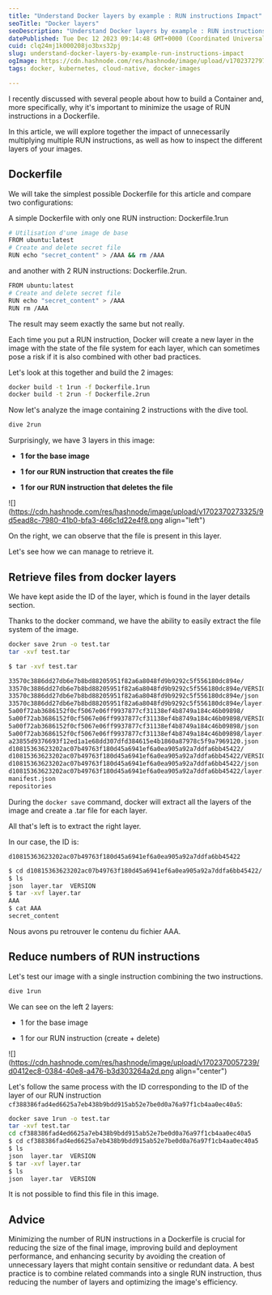 ```yaml
---
title: "Understand Docker layers by example : RUN instructions Impact"
seoTitle: "Docker layers"
seoDescription: "Understand Docker layers by example : RUN instructions Impact"
datePublished: Tue Dec 12 2023 09:14:48 GMT+0000 (Coordinated Universal Time)
cuid: clq24mj1k000208jo3bxs32pj
slug: understand-docker-layers-by-example-run-instructions-impact
ogImage: https://cdn.hashnode.com/res/hashnode/image/upload/v1702372797530/dcaebe38-50eb-438e-ace7-3fe49ae96bca.png
tags: docker, kubernetes, cloud-native, docker-images

---
```


I recently discussed with several people about how to build a Container and, more specifically, why it's important to minimize the usage of RUN instructions in a Dockerfile.

In this article, we will explore together the impact of unnecessarily multiplying multiple RUN instructions, as well as how to inspect the different layers of your images.

## Dockerfile

We will take the simplest possible Dockerfile for this article and compare two configurations:

A simple Dockerfile with only one RUN instruction: Dockerfile.1run

```bash
# Utilisation d'une image de base
FROM ubuntu:latest
# Create and delete secret file 
RUN echo "secret_content" > /AAA && rm /AAA
```

and another with 2 RUN instructions: Dockerfile.2run.

```bash
FROM ubuntu:latest
# Create and delete secret file 
RUN echo "secret_content" > /AAA 
RUN rm /AAA
```

The result may seem exactly the same but not really.

Each time you put a RUN instruction, Docker will create a new layer in the image with the state of the file system for each layer, which can sometimes pose a risk if it is also combined with other bad practices.

Let's look at this together and build the 2 images:

```bash
docker build -t 1run -f Dockerfile.1run 
docker build -t 2run -f Dockerfile.2run
```

Now let's analyze the image containing 2 instructions with the dive tool.

```bash
dive 2run
```

Surprisingly, we have 3 layers in this image:

* **1 for the base image**
    
* **1 for our RUN instruction that creates the file**
    
* **1 for our RUN instruction that deletes the file**
    

![](https://cdn.hashnode.com/res/hashnode/image/upload/v1702370273325/9d5ead8c-7980-41b0-bfa3-466c1d22e4f8.png align="left")

On the right, we can observe that the file is present in this layer.

Let's see how we can manage to retrieve it.

## Retrieve files from docker layers

We have kept aside the ID of the layer, which is found in the layer details section.

Thanks to the docker command, we have the ability to easily extract the file system of the image.

```bash
docker save 2run -o test.tar
tar -xvf test.tar 

$ tar -xvf test.tar 

33570c3886dd27db6e7b8bd88205951f82a6a8048fd9b9292c5f556180dc894e/
33570c3886dd27db6e7b8bd88205951f82a6a8048fd9b9292c5f556180dc894e/VERSION
33570c3886dd27db6e7b8bd88205951f82a6a8048fd9b9292c5f556180dc894e/json
33570c3886dd27db6e7b8bd88205951f82a6a8048fd9b9292c5f556180dc894e/layer.tar
5a00f72ab3686152f0cf5067e06ff9937877cf31138ef4b8749a184c46b09898/
5a00f72ab3686152f0cf5067e06ff9937877cf31138ef4b8749a184c46b09898/VERSION
5a00f72ab3686152f0cf5067e06ff9937877cf31138ef4b8749a184c46b09898/json
5a00f72ab3686152f0cf5067e06ff9937877cf31138ef4b8749a184c46b09898/layer.tar
a23855d9376693f12ed1a1e68dd307dfd384615e4b1860a87978c5f9a7969120.json
d10815363623202ac07b49763f180d45a6941ef6a0ea905a92a7ddfa6bb45422/
d10815363623202ac07b49763f180d45a6941ef6a0ea905a92a7ddfa6bb45422/VERSION
d10815363623202ac07b49763f180d45a6941ef6a0ea905a92a7ddfa6bb45422/json
d10815363623202ac07b49763f180d45a6941ef6a0ea905a92a7ddfa6bb45422/layer.tar
manifest.json
repositories
```

During the `docker save` command, docker will extract all the layers of the image and create a .tar file for each layer.

All that's left is to extract the right layer.

In our case, the ID is:

`d10815363623202ac07b49763f180d45a6941ef6a0ea905a92a7ddfa6bb45422`

```bash
$ cd d10815363623202ac07b49763f180d45a6941ef6a0ea905a92a7ddfa6bb45422/
$ ls 
json  layer.tar  VERSION
$ tar -xvf layer.tar 
AAA
$ cat AAA 
secret_content
```

Nous avons pu retrouver le contenu du fichier AAA.

## Reduce numbers of RUN instructions

Let's test our image with a single instruction combining the two instructions.

```bash
dive 1run
```

We can see on the left 2 layers:

* 1 for the base image
    
* 1 for our RUN instruction (create + delete)
    

![](https://cdn.hashnode.com/res/hashnode/image/upload/v1702370057239/d0412ec8-0384-40e8-a476-b3d303264a2d.png align="center")

Let's follow the same process with the ID corresponding to the ID of the layer of our RUN instruction `cf388386fad4ed6625a7eb438b9bdd915ab52e7be0d0a76a97f1cb4aa0ec40a5`:

```bash
docker save 1run -o test.tar 
tar -xvf test.tar 
cd cf388386fad4ed6625a7eb438b9bdd915ab52e7be0d0a76a97f1cb4aa0ec40a5
$ cd cf388386fad4ed6625a7eb438b9bdd915ab52e7be0d0a76a97f1cb4aa0ec40a5
$ ls 
json  layer.tar  VERSION
$ tar -xvf layer.tar
$ ls 
json  layer.tar  VERSION
```

It is not possible to find this file in this image.

## Advice

Minimizing the number of RUN instructions in a Dockerfile is crucial for reducing the size of the final image, improving build and deployment performance, and enhancing security by avoiding the creation of unnecessary layers that might contain sensitive or redundant data. A best practice is to combine related commands into a single RUN instruction, thus reducing the number of layers and optimizing the image's efficiency.